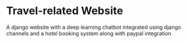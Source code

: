 # Travel-related Website
A django website with a deep learning chatbot integrated using django channels and a hotel booking system along with paypal integration
